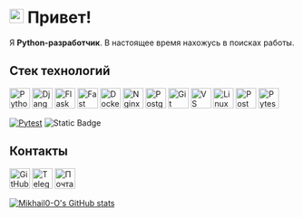 # <img src="https://media1.giphy.com/media/v1.Y2lkPTc5MGI3NjExYTV0Zmt4NTgwOXd1NDU1azFxMXc3eGsxODdybmVwc2F1bzh3NHF3eiZlcD12MV9pbnRlcm5hbF9naWZfYnlfaWQmY3Q9Zw/wGWFVvwJybDwTlnTSS/giphy.gif" width="25" height="25" /> Привет! 

Я **Python-разработчик**. В настоящее время нахожусь в поисках работы.

## Стек технологий

<p aligin="left">
  <a href="https://www.python.org/" target="_blank" rel="noreferrer"><img src="https://raw.githubusercontent.com/danielcranney/readme-generator/main/public/icons/skills/python-colored.svg" width="36" height="36" alt="Python" /></a>
  <a href="https://www.djangoproject.com/" target="_blank" rel="noreferrer"><img src="https://github.com/user-attachments/assets/6a98593b-8801-49ce-bed4-d644f2542cce" width="36" height="36" alt="Django" /></a>
  <a href="https://flask.palletsprojects.com/en/2.0.x/" target="_blank" rel="noreferrer"><img src="https://github.com/user-attachments/assets/a37fbd77-f656-4711-a0cb-1c613c9932b0" width="36" height="36" alt="Flask" /></a>
  <a href="https://fastapi.tiangolo.com/" target="_blank" rel="noreferrer"><img src="https://raw.githubusercontent.com/danielcranney/readme-generator/main/public/icons/skills/fastapi-colored.svg" width="36" height="36" alt="Fast API" /></a>
  <a href="https://www.docker.com/" target="_blank" rel="noreferrer"><img src="https://github.com/user-attachments/assets/f6bb6b23-6beb-44e8-a0f1-3d09142aa506" width="36" height="36" alt="Docker" /></a>
  <a href="https://nginx.org/ru/" target="_blank" rel="noreferrer"><img src="https://github.com/user-attachments/assets/a189b711-72c1-449a-a95a-79f4d07640f9" width="36" height="36" alt="Nginx" /></a>
  <a href="https://www.postgresql.org/" target="_blank" rel="noreferrer"><img src="https://raw.githubusercontent.com/danielcranney/readme-generator/main/public/icons/skills/postgresql-colored.svg" width="36" height="36" alt="PostgreSQL" /></a>
  <a href="https://git-scm.com/" target="_blank" rel="noreferrer"><img src="https://raw.githubusercontent.com/danielcranney/readme-generator/main/public/icons/skills/git-colored.svg" width="36" height="36" alt="Git" /></a>
  <a href="https://code.visualstudio.com/" target="_blank" rel="noreferrer"><img src="https://github.com/user-attachments/assets/f7b9b98c-689a-4bf9-9b16-cd87537d78e9" width="36" height="36" alt="VS Code" /></a>
  <a href="https://www.linux.org" target="_blank" rel="noreferrer"><img src="https://github.com/user-attachments/assets/6653d6b6-c199-42f2-8bb1-8d3c9a54faad" width="36" height="36" alt="Linux" /></a>
  <a href="https://www.postman.com/" target="_blank" rel="noreferrer"><img src="https://github.com/user-attachments/assets/3fef12d4-d7ee-40c2-a415-d7f5a2a969c6" width="36" height="36" alt="Postman" /></a>
  <a href="https://docs.pytest.org/en/stable/index.html" target="_blank" rel="noreferrer"><img src="https://github.com/user-attachments/assets/a6033554-f83a-4a15-a335-cdb4289565d4" width="36" height="36" alt="Pytest" /></a>
</p>

<p>
  <a href="https://docs.python-telegram-bot.org/en/stable/index.html" target="_blank" rel="noreferrer"><img src="https://img.shields.io/badge/py_telegram_bot-blue" alt="Pytest" /></a>
  <img alt="Static Badge" src="https://img.shields.io/badge/pyrogram-brown">
</p>

## Контакты

<p align="left">

  <a href="https://www.github.com/Mikhail0-O" target="_blank" rel="noreferrer"><img src="https://github.com/user-attachments/assets/b1785561-4886-4bd5-90e2-685df48b76c6" width="36" height="36" alt="GitHub" /></a>
  <a href="https://t.me/mikhailo_0" target="_blank" rel="noreferrer"><img src="https://github.com/user-attachments/assets/d978cb91-9d08-4c86-b2ec-039aa48463d3" width="36" height="36" alt="Telegram" /></a>
  <a href="M-kh-l.i-ai-O@yandex.ru" target="_blank" rel="noreferrer"><img src="https://github.com/user-attachments/assets/3c818c89-1cd5-40f1-9c22-5fbd4ab437af" width="36" height="36" alt="Почта" /></a>
</p>

<a href="http://www.github.com/Mikhail0-O"><img src="https://github-readme-stats.vercel.app/api?username=Mikhail0-O&show_icons=true&hide=&count_private=true&title_color=0891b2&text_color=ffffff&icon_color=0891b2&bg_color=1c1917&hide_border=true&show_icons=true" alt="Mikhail0-O's GitHub stats" /></a>
